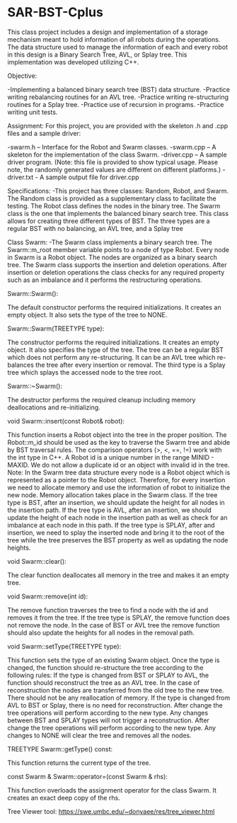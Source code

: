 # SAR-BST-Cplus
This class project includes a design and implementation of a storage mechanism meant to hold information of all robots during the operations. The data structure used to manage the information of each and every robot in this design is a Binary Search Tree, AVL, or Splay tree. This implementation was developed utilizing C++.


Objective: 

-Implementing a balanced binary search tree (BST) data structure.
-Practice writing rebalancing routines for an AVL tree.
-Practice writing re-structuring routines for a Splay tree.
-Practice use of recursion in programs.
-Practice writing unit tests.

Assignment:
  For this project, you are provided with the skeleton .h and .cpp files and a 
 sample driver:

  -swarm.h – Interface for the Robot and Swarm classes.
  -swarm.cpp – A skeleton for the implementation of the class Swarm.
  -driver.cpp – A sample driver program. (Note: this file is provided to show typical usage. Please note, the randomly generated values are different on different platforms.)
  -driver.txt - A sample output file for driver.cpp
  

Specifications:
  -This project has three classes: Random, Robot, and Swarm. The Random class is       provided as a supplementary class to facilitate the testing. The Robot class         defines the nodes in the binary tree. The Swarm class is the one that implements     the balanced binary search tree. This class allows for creating three different      types of BST. The three types are a regular BST with no balancing, an AVL tree,      and a Splay tree

Class Swarm:
  -The Swarm class implements a binary search tree. The Swarm::m_root member           variable points to a node of type Robot. Every node in Swarm is a Robot object.      The nodes are organized as a binary search tree. The Swarm class supports the        insertion and deletion operations. After insertion or deletion operations the        class checks for any required property such as an imbalance and it performs the      restructuring operations.


Swarm::Swarm():

The default constructor performs the required initializations. It creates an empty object. It also sets the type of the tree to NONE.

Swarm::Swarm(TREETYPE type):

The constructor performs the required initializations. It creates an empty object. It also specifies the type of the tree. The tree can be a regular BST which does not perform any re-structuring. It can be an AVL tree which re-balances the tree after every insertion or removal. The third type is a Splay tree which splays the accessed node to the tree root.

Swarm::~Swarm():

The destructor performs the required cleanup including memory deallocations and re-initializing.


void Swarm::insert(const Robot& robot):

This function inserts a Robot object into the tree in the proper position. The Robot::m_id should be used as the key to traverse the Swarm tree and abide by BST traversal rules. The comparison operators (>, <, ==, !=) work with the int type in C++. A Robot id is a unique number in the range MINID - MAXID. We do not allow a duplicate id or an object with invalid id in the tree.
Note:
In the Swarm tree data structure every node is a Robot object which is represented as a pointer to the Robot object. Therefore, for every insertion we need to allocate memory and use the information of robot to initialize the new node. Memory allocation takes place in the Swarm class.
If the tree type is BST, after an insertion, we should update the height for all nodes in the insertion path.
If the tree type is AVL, after an insertion, we should update the height of each node in the insertion path as well as check for an imbalance at each node in this path.
If the tree type is SPLAY, after and insertion, we need to splay the inserted node and bring it to the root of the tree while the tree preserves the BST property as well as updating the node heights.

void Swarm::clear():

The clear function deallocates all memory in the tree and makes it an empty tree.

void Swarm::remove(int id):

The remove function traverses the tree to find a node with the id and removes it from the tree. If the tree type is SPLAY, the remove function does not remove the node. In the case of BST or AVL tree the remove function should also update the heights for all nodes in the removal path.

void Swarm::setType(TREETYPE type):

This function sets the type of an existing Swarm object. Once the type is changed, the function should re-structure the tree according to the following rules:
If the type is changed from BST or SPLAY to AVL, the function should reconstruct the tree as an AVL tree. In the case of reconstruction the nodes are transferred from the old tree to the new tree. There should not be any reallocation of memory.
If the type is changed from AVL to BST or Splay, there is no need for reconstruction. After change the tree operations will perform according to the new type.
Any changes between BST and SPLAY types will not trigger a reconstruction. After change the tree operations will perform according to the new type.
Any changes to NONE will clear the tree and removes all the nodes.

TREETYPE Swarm::getType() const:

This function returns the current type of the tree.

const Swarm & Swarm::operator=(const Swarm & rhs):

This function overloads the assignment operator for the class Swarm. It creates an exact deep copy of the rhs.

Tree Viewer tool: https://swe.umbc.edu/~donyaee/res/tree_viewer.html

